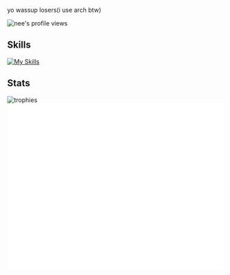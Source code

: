 <!--# HORRAY MY GITHUB ACTIONS ARE BACK!!!! 8/24/2024 9:55 AM PST-->

<p> yo wassup losers(i use arch btw) </p>
<p><img src="https://komarev.com/ghpvc/?username=Coding4Hours" alt="nee's profile views" width="125" height="25" /></p>

<h2>Skills</h2>	

[![My Skills](https://skillicons.dev/icons?i=html,css,js,ts,svelte,astro,nodejs,bun,flask,npm,vite,maven,sqlite,supabase,firebase,git,github,githubactions,netlify,cloudflare,vscode,vim,neovim,sublime,idea,eclipse,postman,replit,windows,linux,ubuntu,debian,kali,docker,discord,gmail,notion,md,stackoverflow,lua,bash,powershell,java)](https://skillicons.dev)


<h2>Stats</h2>	
<img alt="trophies" src="https://github-profile-trophy.vercel.app/?username=coding4hours&no-frame=true&row=1&&margin-w=20&no-bg=true&theme=monokai"/>

<img src="/github-metrics.svg">

